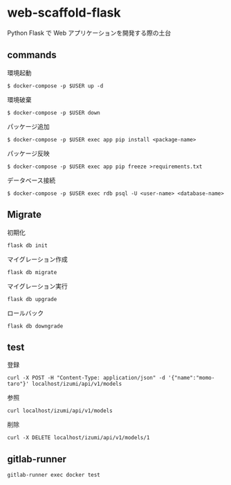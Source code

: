 # web-scaffold-flask

Python Flask で Web アプリケーションを開発する際の土台

## commands

環境起動
```
$ docker-compose -p $USER up -d
```

環境破棄
```
$ docker-compose -p $USER down
```

パッケージ追加
```
$ docker-compose -p $USER exec app pip install <package-name>
```

パッケージ反映
```
$ docker-compose -p $USER exec app pip freeze >requirements.txt
```

データベース接続
```
$ docker-compose -p $USER exec rdb psql -U <user-name> <database-name>
```

## Migrate

初期化
```
flask db init
```
マイグレーション作成
```
flask db migrate
```
マイグレーション実行
```
flask db upgrade
```
ロールバック
```
flask db downgrade
```

## test

登録
```
curl -X POST -H "Content-Type: application/json" -d '{"name":"momo-taro"}' localhost/izumi/api/v1/models
```
参照
```
curl localhost/izumi/api/v1/models
```
削除
```
curl -X DELETE localhost/izumi/api/v1/models/1
```
## gitlab-runner
```
gitlab-runner exec docker test
```

